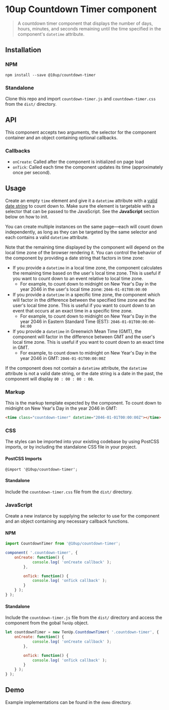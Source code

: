 # 10up Countdown Timer component

> A countdown timer component that displays the number of days, hours, minutes, and seconds remaining until the time specified in the component's `datetime` attribute.

## Installation

### NPM
 `npm install --save @10up/countdown-timer`

### Standalone
 Clone this repo and import `countdown-timer.js` and `countdown-timer.css` from the `dist/` directory.

## API

 This component accepts two arguments, the selector for the component container and an object containing optional callbacks.

### Callbacks

 - `onCreate`: Called after the component is initialized on page load
 - `onTick`: Called each time the component updates its time (approximately once per second).

## Usage

Create an empty `time` element and give it a `datetime` attribute with a [valid date string](https://developer.mozilla.org/en-US/docs/Web/HTML/Date_and_time_formats) to count down to. Make sure the element is targetable with a selector that can be passed to the JavaScript. See the **JavaScript** section below on how to init. 

You can create multiple instances on the same page—each will count down independently, as long as they can be targeted by the same selector and each contains a valid `datetime` attribute.

Note that the remaining time displayed by the component will depend on the local time zone of the browser rendering it. You can control the behavior of the component by providing a date string that factors in time zone:

 - If you provide a `datetime` in a local time zone, the component calculates the remaining time based on the user's local time zone. This is useful if you want to count down to an event relative to local time zone.
   * For example, to count down to midnight on New Year's Day in the year 2046 in the user's local time zone: `2046-01-01T00:00:00`
 - If you provide a `datetime` in a specific time zone, the component which will factor in the difference between the specified time zone and the user's local time zone. This is useful if you want to count down to an event that occurs at an exact time in a specific time zone.
   * For example, to count down to midnight on New Year's Day in the year 2046 in Eastern Standard Time (EST): `2046-01-01T00:00:00-04:00`
 - If you provide a `datetime` in Greenwich Mean Time (GMT), the component will factor in the difference between GMT and the user's local time zone. This is useful if you want to count down to an exact time in GMT.
   * For example, to count down to midnight on New Year's Day in the year 2046 in GMT: `2046-01-01T00:00:00Z`

If the component does not contain a `datetime` attribute, the `datetime` attribute is not a valid date string, or the date string is a date in the past, the component will display `00 : 00 : 00 : 00`.

### Markup

 This is the markup template expected by the component. To count down to midnight on New Year's Day in the year 2046 in GMT:

 ```html
<time class="countdown-timer" datetime="2046-01-01T00:00:00Z"></time>
 ```

### CSS

 The styles can be imported into your existing codebase by using PostCSS imports, or by including the standalone CSS file in your project.

#### PostCSS Imports
 `@import '@10up/countdown-timer';`

#### Standalone
 Include the `countdown-timer.css` file from the `dist/` directory.

### JavaScript

 Create a new instance by supplying the selector to use for the component and an object containing any necessary callback functions.

#### NPM

```javascript
import CountdownTimer from '@10up/countdown-timer';

component( '.countdown-timer', {
	onCreate: function() {
			console.log( 'onCreate callback' );
		},

		onTick: function() {
			console.log( 'onTick callback' );
		}
	} );
} );
```

#### Standalone

Include the `countdown-timer.js` file from the `dist/` directory and access the component from the gobal `TenUp` object.

```javascript
let countdownTimer = new TenUp.CountdownTimer( '.countdown-timer', {
	onCreate: function() {
			console.log( 'onCreate callback' );
		},

		onTick: function() {
			console.log( 'onTick callback' );
		}
	} );
} );
```

## Demo

Example implementations can be found in the `demo` directory.

